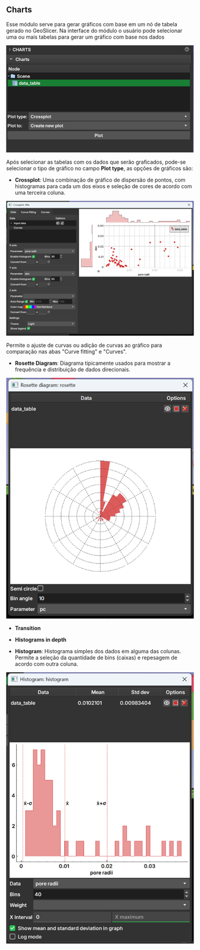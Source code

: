 ## Charts

Esse módulo serve para gerar gráficos com base em um nó de tabela gerado no GeoSlicer. Na interface do módulo o usuário pode selecionar uma ou mais tabelas para gerar um gráfico com base nos dados

![modulo](../assets/images/charts_module.png)

Após selecionar as tabelas com os dados que serão graficados, pode-se selecionar o tipo de gráfico no campo **Plot type**, as opções de gráficos são:

- **Crossplot**: Uma combinação de gráfico de dispersão de pontos, com histogramas para cada um dos eixos e seleção de cores de acordo com uma terceira coluna.

![crossplot](../assets/images/charts_crossplot.png)

Permite o ajuste de curvas ou adição de curvas ao gráfico para comparação nas abas "Curve fitting" e "Curves".

- **Rosette Diagram**: Diagrama tipicamente usados para mostrar a frequência e distribuição de dados direcionais.

![rosette](../assets/images/charts_rosette.png)

- **Transition**

- **Histograms in depth**

- **Histogram**: Histograma simples dos dados em alguma das colunas. Permite a seleção da quantidade de bins (caixas) e repesagem de acordo com outra coluna.

![histogram](../assets/images/charts_histogram.png)
